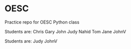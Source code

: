 # OESC
Practice repo for OESC Python class

Students are:
Chris
Gary
John
Judy
Nahid
Tom
Jane
JohnV

Students are:
Judy
JohnV